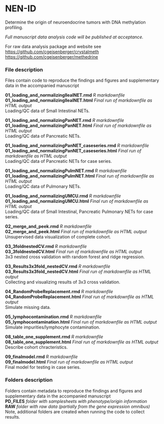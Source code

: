 # NEN-ID
Determine the origin of neuroendocrine tumors with DNA methylation profiling.  

*Full manuscript data analysis code will be published at acceptance.*

For raw data analysis package and website see
https://github.com/cgeisenberger/crystalmeth  
https://github.com/cgeisenberger/methedrine  

### File description
Files contain code to reproduce the findings and figures and supplementary data in the accompanied manuscript  

**01_loading_and_normalizingIlealNET.rmd** *R markdownfile*  
**01_loading_and_normalizingIlealNET.html** *Final run of markdownfile as HTML output*  
Loading/QC data of Small Intestinal NETs.  

**01_loading_and_normalizingPanNET.rmd** *R markdownfile*  
**01_loading_and_normalizingPanNET.html** *Final run of markdownfile as HTML output*  
Loading/QC data of Pancreatic NETs.  

**01_loading_and_normalizingPanNET_caseseries.rmd** *R markdownfile*  
**01_loading_and_normalizingPanNET_caseseries.html** *Final run of markdownfile as HTML output*  
Loading/QC data of Pancreatic NETs for case series.  

**01_loading_and_normalizingPulmNET.rmd** *R markdownfile*  
**01_loading_and_normalizingPulmNET.html** *Final run of markdownfile as HTML output*  
Loading/QC data of Pulmonary NETs.  

**01_loading_and_normalizingUMCU.rmd** *R markdownfile*  
**01_loading_and_normalizingUMCU.html** *Final run of markdownfile as HTML output*  
Loading/QC data of Small Intestinal, Pancreatic Pulmonary NETs for case series.  

**02_merge_and_peek.rmd** *R markdownfile*  
**02_merge_and_peek.html** *Final run of markdownfile as HTML output*  
Unsupervised data visualization of complete cohort.  

**03_3foldnestedCV.rmd** *R markdownfile*  
**03_3foldnestedCV.html** *Final run of markdownfile as HTML output*  
3x3 nested cross validation with random forest and ridge regression.  

**03_Results3x3fold_nestedCV.rmd** *R markdownfile*  
**03_Results3x3fold_nestedCV.html** *Final run of markdownfile as HTML output*  
Collecting and visualizing results of 3x3 cross validation.  

**04_RandomProbeReplacement.rmd** *R markdownfile*  
**04_RandomProbeReplacement.html** *Final run of markdownfile as HTML output*  
Simulate missing data.  

**05_lymphocontamination.rmd** *R markdownfile*  
**05_lymphocontamination.html** *Final run of markdownfile as HTML output*  
Simulate impurities/lymphocyte contamination.  

**08_table_one_supplement.rmd** *R markdownfile*  
**08_table_one_supplement.html** *Final run of markdownfile as HTML output*  
Describe cohort chracteristics.  

**09_finalmodel.rmd** *R markdownfile*  
**09_finalmodel.html** *Final run of markdownfile as HTML output*  
Final model for testing in case series.  

### Folders description
Folders contain metadata to reproduce the findings and figures and supplementary data in the accompanied manuscript  
**PD_FILES** *folder with samplesheets with phenotype/origin information*  
**RAW** *folder with raw data (partially from the gene expression omnibus)*  
Note, additional folders are created when running the code to collect results. 

